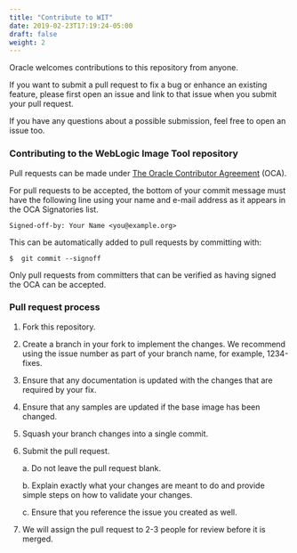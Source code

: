 ```yaml
---
title: "Contribute to WIT"
date: 2019-02-23T17:19:24-05:00
draft: false
weight: 2
---
```


Oracle welcomes contributions to this repository from anyone.

If you want to submit a pull request to fix a bug or enhance an existing
feature, please first open an issue and link to that issue when you
submit your pull request.

If you have any questions about a possible submission, feel free to open
an issue too.

### Contributing to the WebLogic Image Tool repository

Pull requests can be made under
[The Oracle Contributor Agreement](https://www.oracle.com/technetwork/community/oca-486395.html) (OCA).

For pull requests to be accepted, the bottom of your commit message must have
the following line using your name and e-mail address as it appears in the
OCA Signatories list.

```
Signed-off-by: Your Name <you@example.org>
```

This can be automatically added to pull requests by committing with:

```
$  git commit --signoff
```

Only pull requests from committers that can be verified as having
signed the OCA can be accepted.

### Pull request process

1. Fork this repository.
2. Create a branch in your fork to implement the changes. We recommend using the issue number as part of your branch name, for example, 1234-fixes.
3. Ensure that any documentation is updated with the changes that are required by your fix.
4. Ensure that any samples are updated if the base image has been changed.
5. Squash your branch changes into a single commit.
6. Submit the pull request.

    a. Do not leave the pull request blank.

    b. Explain exactly what your changes are meant to do and provide simple steps on how to validate your changes.

    c. Ensure that you reference the issue you created as well.

7. We will assign the pull request to 2-3 people for review before it is merged.

